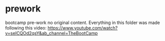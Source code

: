 # prework
bootcamp pre-work
no original content.
Everything in this folder was made following this video: https://www.youtube.com/watch?v=seICQOd2qsY&ab_channel=TheBootCamp

